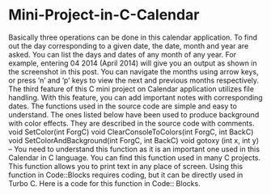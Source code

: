 # Mini-Project-in-C-Calendar
Basically three operations can be done in this calendar application. To find out the day corresponding to a given date, the date, month and year are asked. You can list the days and dates of any month of any year. For example, entering 04 2014 (April 2014) will give you an output as shown in the screenshot in this post.  You can navigate the months using arrow keys, or press ‘n’ and ‘p’ keys to view the next and previous months respectively. The third feature of this C mini project on Calendar application utilizes file handling. With this feature, you can add important notes with corresponding dates.  The functions used in the source code are simple and easy to understand. The ones listed below have been used to produce background with color effects. They are described in the source code with comments.  void SetColor(int ForgC) void ClearConsoleToColors(int ForgC, int BackC) void SetColorAndBackground(int ForgC, int BackC) void gotoxy (int x, int y) – You need to understand this function as it is an important one used in this Calendar in C language. You can find this function used in many C projects. This function allows you to print text in any place of screen. Using this function in Code::Blocks requires coding, but it can be directly used in Turbo C. Here is a code for this function in Code::
Blocks.
